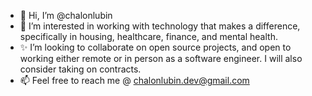 - 👋 Hi, I’m @chalonlubin
- 👀 I’m interested in working with technology that makes a difference, specifically in housing, healthcare, finance, and mental health.
- ✨ I’m looking to collaborate on open source projects, and open to working either remote or in person as a software engineer. I will also consider taking on contracts. 
- 📫 Feel free to reach me @ chalonlubin.dev@gmail.com

<!---
chalonlubin/chalonlubin is a ✨ special ✨ repository because its `README.md` (this file) appears on your GitHub profile.
You can click the Preview link to take a look at your changes.
--->
